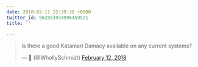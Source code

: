 ```yaml
---
date: 2018-02-11 22:39:38 +0000
twitter_id: 962893934996459521
title: ''

---
```

<blockquote class="twitter-tweet"><p lang="en" dir="ltr">Is there a good Katamari Damacy available on any current systems?</p>&mdash; 🤧 (@WhollySchmidt) <a href="https://twitter.com/WhollySchmidt/status/962882982242594816?ref_src=twsrc%5Etfw">February 12, 2018</a></blockquote>
<script async src="https://platform.twitter.com/widgets.js" charset="utf-8"></script>
